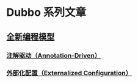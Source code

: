 # Dubbo 系列文章

## [全新编程模型](Dubbo-New-Programming-Model.md)

### [注解驱动（Annotation-Driven）](Dubbo-Annotation-Driven.md)

### [外部化配置（Externalized Configuration）](Dubbo-Externalized-Configuration.md)
